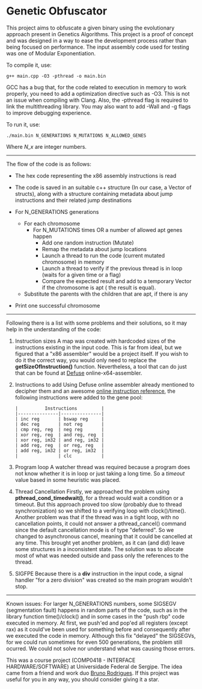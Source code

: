 # Genetic Obfuscator

This project aims to obfuscate a given binary using the evolutionary approach present in Genetics Algorithms. This project is a proof of concept and was designed in a way to ease the development process rather than being focused on performance. The input assembly code used for testing was one of Modular Exponentiation.

To compile it, use:

```
g++ main.cpp -O3 -pthread -o main.bin
```

GCC has a bug that, for the code related to execution in memory to work properly, you need to add a optimization directive such as -O3. This is not an issue when compiling with Clang. Also, the -pthread flag is required to link the multithreading library. You may also want to add -Wall and -g flags to improve debugging experience.

To run it, use:

```
./main.bin N_GENERATIONS N_MUTATIONS N_ALLOWED_GENES
```

Where _N_x_ are integer numbers.

---

The flow of the code is as follows:

- The hex code representing the x86 assembly instructions is read
- The code is saved in an suitable c++ structure (In our case, a Vector of structs), along with a structure containing metadata about jump instructions and their related jump destinations
- For N_GENERATIONS generations

  - For each chromosome
    - For N_MUTATIONS times OR a number of allowed apt genes happen
      - Add one random instruction (Mutate)
      - Remap the metadata about jump locations
      - Launch a thread to run the code (current mutated chromosome) in memory
      - Launch a thread to verify if the previous thread is in loop (waits for a given time or a flag)
      - Compare the expected result and add to a temporary Vector if the chromosome is apt ( the result is equal).
  - Substitute the parents with the children that are apt, if there is any

- Print one successful chromosome

---

Following there is a list with some problems and their solutions, so it may help in the understanding of the code:

1.  Instruction sizes
    A map was created with hardcoded sizes of the instructions existing in the input code. This is far from ideal, but we figured that a "x86 assembler" would be a project itself. If you wish to do it the correct way, you would only need to replace the **getSizeOfInstruction()** function.
    Nevertheless, a tool that can do just that can be found at [Defuse](https://defuse.ca/) online-x64-assembler.

2.  Instructions to add
    Using Defuse online assembler already mentioned to decipher them and an awesome [online instruction reference](https://www.felixcloutier.com/x86/index.html), the following instructions were added to the gene pool:

        |          Instructions         |
        |---------------|---------------|
        | inc reg       | bswap reg     |
        | dec reg       | not reg       |
        | cmp reg, reg  | neg reg       |
        | xor reg, reg  | and reg, reg  |
        | xor reg, im32 | and reg, im32 |
        | add reg, reg  | or reg, reg   |
        | add reg, im32 | or reg, im32  |
        |               | clc           |

3.  Program loop
    A watcher thread was required because a program does not know whether it is in loop or just taking a long time. So a _timeout_ value based in some heuristic was placed.

4.  Thread Cancellation
    Firstly, we approached the problem using **pthread_cond_timedwait()**, for a thread would wait a condition or a timeout. But this approach proved too slow (probably due to thread synchronization) so we shifted to a verifying loop with clock()/time(). Another problem was that if the thread was in a tight loop, with no cancellation points, it could not answer a pthread_cancel() command since the default cancellation mode is of type "deferred". So we changed to asynchronous cancel, meaning that it could be cancelled at any time. This brought yet another problem, as it can (and did) leave some structures in a inconsistent state. The solution was to allocate most of what was needed outside and pass only the references to the thread.

5.  SIGFPE
    Because there is a **div** instruction in the input code, a signal handler "for a zero division" was created so the main program wouldn't stop.

---

Known issues:
For larger N_GENERATIONS numbers, some SIGSEGV (segmentation fault) happens in random parts of the code, such as in the library function time()/clock() and in some cases in the "push rbp" code executed in memory. At first, we push'ed and pop'ed all registers (except rax) as it could've been used for something before and consequently after we executed the code in memory. Although this fix "delayed" the SIGSEGVs, for we could run sometimes for even 500 generations, the problem still ocurred. We could not solve nor understand what was causing those errors.

This was a course project (COMP0418 - INTERFACE HARDWARE/SOFTWARE) at Universidade Federal de Sergipe. The idea came from a friend and work duo [Bruno Rodrigues](https://github.com/BrunoRodriguesDev). If this project was useful for you in any way, you should consider giving it a star.
